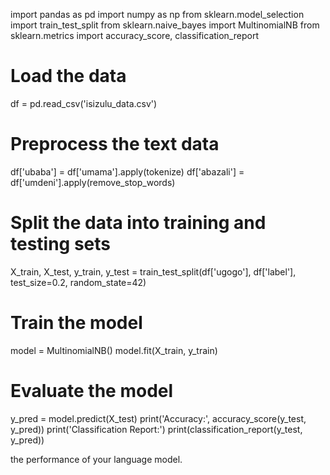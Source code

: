 
import pandas as pd
import numpy as np
from sklearn.model_selection import train_test_split
from sklearn.naive_bayes import MultinomialNB
from sklearn.metrics import accuracy_score, classification_report

# Load the data
df = pd.read_csv('isizulu_data.csv')

# Preprocess the text data
df['ubaba'] = df['umama'].apply(tokenize)
df['abazali'] = df['umdeni'].apply(remove_stop_words)

# Split the data into training and testing sets
X_train, X_test, y_train, y_test = train_test_split(df['ugogo'], df['label'], test_size=0.2, random_state=42)

# Train the model
model = MultinomialNB()
model.fit(X_train, y_train)

# Evaluate the model
y_pred = model.predict(X_test)
print('Accuracy:', accuracy_score(y_test, y_pred))
print('Classification Report:')
print(classification_report(y_test, y_pred))

the performance of your language model.
